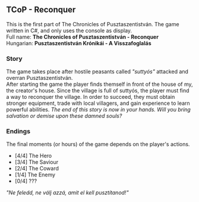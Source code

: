 ## TCoP - Reconquer

This is the first part of The Chronicles of Pusztaszentistván. The game written in C#, and only uses the console as display.<br>
Full name: **The Chronicles of Pusztaszentistván - Reconquer**<br>
Hungarian: **Pusztaszentistván Krónikái - A Visszafoglalás**

### Story

The game takes place after hostile peasants called *"suttyós"* attacked and overran Pusztaszentistván.<br>After starting the game the player finds themself in front of the house of my, the creator's house.
Since the village is full of suttyós, the player must find a way to reconquer the village. In order to succeed, they must obtain stronger equipment, trade with local villagers, and gain experience to learn powerful abilities.
*The end of this story is now in your hands. Will you bring salvation or demise upon these damned souls?*

### Endings

The final moments (or hours) of the game depends on the player's actions.

- [4/4] The Hero
- [3/4] The Saviour
- [2/4] The Coward
- [1/4] The Enemy
- [0/4] ???<br>

*"Ne feledd, ne válj azzá, amit el kell pusztítanod!"*
